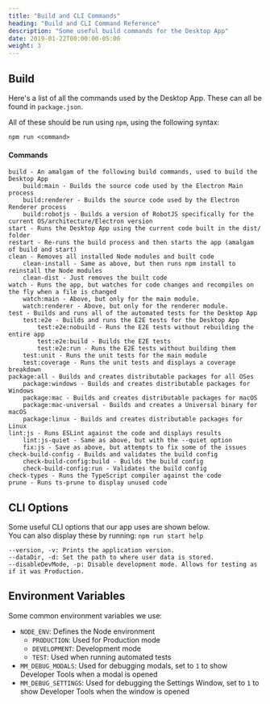 ```yaml
---
title: "Build and CLI Commands"
heading: "Build and CLI Command Reference"
description: "Some useful build commands for the Desktop App"
date: 2019-01-22T00:00:00-05:00
weight: 3
---
```


## Build

Here's a list of all the commands used by the Desktop App. These can all be found in `package.json`.

All of these should be run using `npm`, using the following syntax:
```
npm run <command>
```

#### Commands
```
build - An amalgam of the following build commands, used to build the Desktop App
    build:main - Builds the source code used by the Electron Main process
    build:renderer - Builds the source code used by the Electron Renderer process
    build:robotjs - Builds a version of RobotJS specifically for the current OS/architecture/Electron version
start - Runs the Desktop App using the current code built in the dist/ folder
restart - Re-runs the build process and then starts the app (amalgam of build and start)
clean - Removes all installed Node modules and built code
    clean-install - Same as above, but then runs npm install to reinstall the Node modules
    clean-dist - Just removes the built code
watch - Runs the app, but watches for code changes and recompiles on the fly when a file is changed
    watch:main - Above, but only for the main module.
    watch:renderer - Above, but only for the renderer module.
test - Builds and runs all of the automated tests for the Desktop App
    test:e2e - Builds and runs the E2E tests for the Desktop App
        test:e2e:nobuild - Runs the E2E tests without rebuilding the entire app
        test:e2e:build - Builds the E2E tests
        test:e2e:run - Runs the E2E tests without building them
    test:unit - Runs the unit tests for the main module
    test:coverage - Runs the unit tests and displays a coverage breakdown
package:all - Builds and creates distributable packages for all OSes
    package:windows - Builds and creates distributable packages for Windows
    package:mac - Builds and creates distributable packages for macOS
    package:mac-universal - Builds and creates a Universal binary for macOS
    package:linux - Builds and creates distributable packages for Linux
lint:js - Runs ESLint against the code and displays results
    lint:js-quiet - Same as above, but with the --quiet option
    fix:js - Save as above, but attempts to fix some of the issues
check-build-config - Builds and validates the build config
    check-build-config:build - Builds the build config
    check-build-config:run - Validates the build config
check-types - Runs the TypeScript compiler against the code
prune - Runs ts-prune to display unused code
```

## CLI Options

Some useful CLI options that our app uses are shown below.  
You can also display these by running: `npm run start help`

```
--version, -v: Prints the application version.
--dataDir, -d: Set the path to where user data is stored.
--disableDevMode, -p: Disable development mode. Allows for testing as if it was Production.
```

## Environment Variables

Some common environment variables we use:

- `NODE_ENV`: Defines the Node environment
    - `PRODUCTION`: Used for Production mode
    - `DEVELOPMENT`: Development mode
    - `TEST`: Used when running automated tests
- `MM_DEBUG_MODALS`: Used for debugging modals, set to `1` to show Developer Tools when a modal is opened
- `MM_DEBUG_SETTINGS`: Used for debugging the Settings Window, set to `1` to show Developer Tools when the window is opened